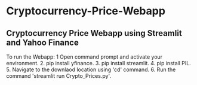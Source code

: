 # Cryptocurrency-Price-Webapp
## Cryptocurrency Price Webapp using Streamlit and Yahoo Finance

To run the Webapp:
1  Open command prompt and activate your environment.
2. pip install yfinance.
3. pip install streamlit.
4. pip install PIL.
5. Navigate to the downlaod location using 'cd' command.
6. Run the command 'streamlit run Crypto_Prices.py'.
